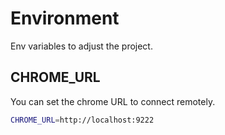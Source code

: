 # Environment

Env variables to adjust the project.

## CHROME_URL

You can set the chrome URL to connect remotely.

```sh
CHROME_URL=http://localhost:9222
```
